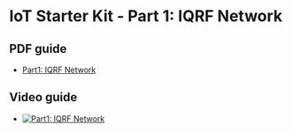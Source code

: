 # IoT Starter Kit - Part 1: IQRF Network

## PDF guide

* [Part1: IQRF Network](https://github.com/iqrfsdk/iot-starter-kit/tree/master/install/pdf/iqrf-part1.pdf)

## Video guide

* [![Part1: IQRF Network](https://img.youtube.com/vi/zOiRGo4ZIyo/0.jpg)](https://www.youtube.com/watch?v=zOiRGo4ZIyo "Part1: IQRF Network")
